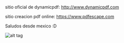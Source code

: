 sitio oficial de dynamicpdf: http://www.dynamicpdf.com

sitio creacion pdf online: https://www.pdfescape.com


Saludos desde mexico :D


![alt tag](https://media.giphy.com/media/xThuWt89yRv9xkJyco/giphy.gif)
